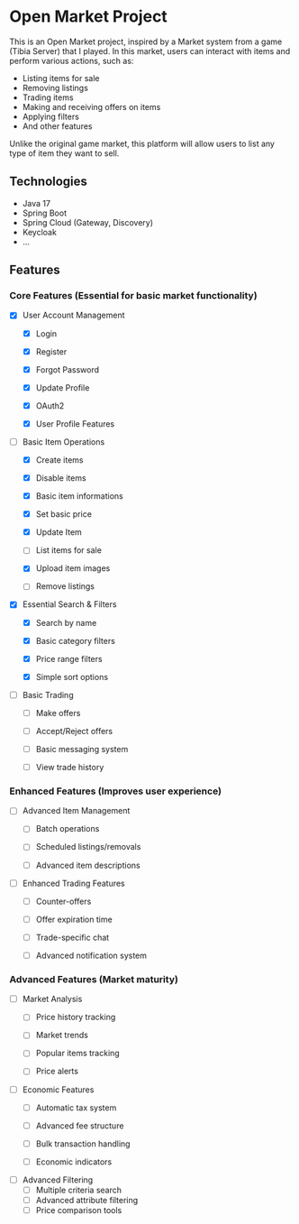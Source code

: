 # Open Market Project

This is an Open Market project, inspired by a Market system from a game (Tibia Server) that I played.
In this market, users can interact with items and perform various actions, such as:
- Listing items for sale
- Removing listings
- Trading items
- Making and receiving offers on items
- Applying filters
- And other features

Unlike the original game market, this platform will allow users to list any type of item they want to sell.

## Technologies
- Java 17
- Spring Boot
- Spring Cloud (Gateway, Discovery)
- Keycloak
- ...

## Features

### Core Features (Essential for basic market functionality)
- [x] User Account Management
    - [x] Login
    - [x] Register
    - [x] Forgot Password
    - [x] Update Profile
    - [x] OAuth2
    - [x] User Profile Features


- [ ] Basic Item Operations
    - [x] Create items
    - [x] Disable items
    - [x] Basic item informations
    - [x] Set basic price
    - [x] Update Item
    - [ ] List items for sale
    - [x] Upload item images
    - [ ] Remove listings


- [x] Essential Search & Filters
    - [x] Search by name
    - [x] Basic category filters
    - [x] Price range filters
    - [x] Simple sort options


- [ ] Basic Trading
    - [ ] Make offers
    - [ ] Accept/Reject offers
    - [ ] Basic messaging system
    - [ ] View trade history


### Enhanced Features (Improves user experience)
- [ ] Advanced Item Management
    - [ ] Batch operations
    - [ ] Scheduled listings/removals
    - [ ] Advanced item descriptions


- [ ] Enhanced Trading Features
    - [ ] Counter-offers
    - [ ] Offer expiration time
    - [ ] Trade-specific chat
    - [ ] Advanced notification system


### Advanced Features (Market maturity)
- [ ] Market Analysis
    - [ ] Price history tracking
    - [ ] Market trends
    - [ ] Popular items tracking
    - [ ] Price alerts
 

- [ ] Economic Features
    - [ ] Automatic tax system
    - [ ] Advanced fee structure
    - [ ] Bulk transaction handling
    - [ ] Economic indicators
 

- [ ] Advanced Filtering
    - [ ] Multiple criteria search
    - [ ] Advanced attribute filtering
    - [ ] Price comparison tools